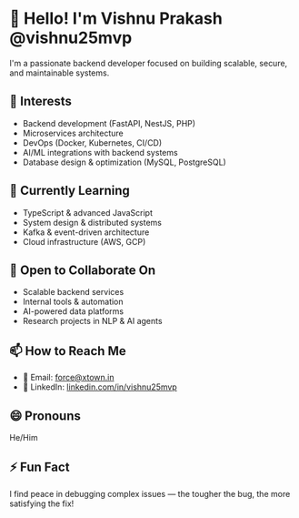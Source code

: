# 👋 Hello! I'm Vishnu Prakash @vishnu25mvp
I'm a passionate backend developer focused on building scalable, secure, and maintainable systems.

## 👀 Interests
- Backend development (FastAPI, NestJS, PHP)
- Microservices architecture
- DevOps (Docker, Kubernetes, CI/CD)
- AI/ML integrations with backend systems
- Database design & optimization (MySQL, PostgreSQL)

## 🌱 Currently Learning
- TypeScript & advanced JavaScript
- System design & distributed systems
- Kafka & event-driven architecture
- Cloud infrastructure (AWS, GCP)

## 💼 Open to Collaborate On
- Scalable backend services
- Internal tools & automation
- AI-powered data platforms
- Research projects in NLP & AI agents

## 📫 How to Reach Me
- 📧 Email: force@xtown.in  
- 💼 LinkedIn: [linkedin.com/in/vishnu25mvp](https://www.linkedin.com/in/vishnu25mvp)

## 😄 Pronouns
He/Him

## ⚡ Fun Fact
I find peace in debugging complex issues — the tougher the bug, the more satisfying the fix!
